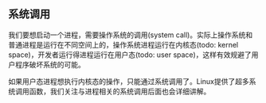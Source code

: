 ## 系统调用

我们要想启动一个进程，需要操作系统的调用(system call)。实际上操作系统和普通进程是运行在不同空间上的，操作系统进程运行在内核态(todo: kernel space)，开发者运行得进程运行在用户态(todo: user space)，这样有效规避了用户程序破坏系统的可能。

如果用户态进程想执行内核态的操作，只能通过系统调用了。Linux提供了超多系统调用函数，我们关注与进程相关的系统调用后面也会详细讲解。
